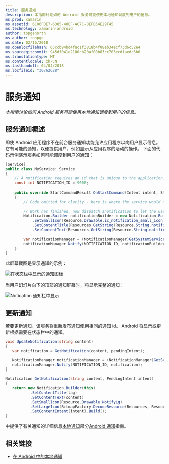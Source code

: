 ```yaml
---
title: 服务通知
description: 本指南讨论如何 Android 服务可能使用本地通知调度到用户的信息。
ms.prod: xamarin
ms.assetid: 6C06FDE7-6385-40EF-AC7C-8EFB54E29F45
ms.technology: xamarin-android
author: topgenorth
ms.author: toopge
ms.date: 02/16/2018
ms.openlocfilehash: 65ccb94bd4fac1f3818b4f08eb34ecf73d6c52e4
ms.sourcegitcommit: 945df041e2180cb20af08b83cc703ecd1aedc6b0
ms.translationtype: MT
ms.contentlocale: zh-CN
ms.lasthandoff: 04/04/2018
ms.locfileid: "30762628"
---
```

# <a name="service-notifications"></a>服务通知

_本指南讨论如何 Android 服务可能使用本地通知调度到用户的信息。_


## <a name="service-notifications-overview"></a>服务通知概述

即使 Android 应用程序不在前台服务通知功能允许应用程序以向用户显示信息。 它有可能的通知，以便提供用户，例如显示从应用程序的活动的操作。 下面的代码示例演示服务如何可能调度到用户的通知：

```csharp
[Service]
public class MyService: Service 
{
    // A notification requires an id that is unique to the application.
    const int NOTIFICATION_ID = 9000;
    
    public override StartCommandResult OnStartCommand(Intent intent, StartCommandFlags flags, int startId)
    {
        // Code omitted for clarity - here is where the service would do something.
    
        // Work has finished, now dispatch anotification to let the user know.
        Notification.Builder notificationBuilder = new Notification.Builder(this)
            .SetSmallIcon(Resource.Drawable.ic_notification_small_icon)
            .SetContentTitle(Resources.GetString(Resource.String.notification_content_title))
            .SetContentText(Resources.GetString(Resource.String.notification_content_text));
        
        var notificationManager = (NotificationManager)GetSystemService(NotificationService);
        notificationManager.Notify(NOTIFICATION_ID, notificationBuilder.Build());
    }
}
```

此屏幕截图是显示通知的示例：

[![在状态栏中显示的通知图标](service-notifications-images/01-notification-sml.png)](service-notifications-images/01-notification.png#lightbox)

当用户幻灯片向下的顶部的通知屏幕时，将显示完整的通知：

![Notication 通知栏中显示](service-notifications-images/02-fullnotification.png)


## <a name="updating-a-notification"></a>更新通知

若要更新通知，该服务将重新发布通知使用相同的通知 id。 Android 将显示或更新根据需要在状态栏中的通知。

```csharp 
void UpdateNotification(string content)
{
   var notification = GetNotification(content, pendingIntent);

   NotificationManager notificationManager = (NotificationManager)GetSystemService(Context.NotificationService);
   notificationManager.Notify(NOTIFICATION_ID, notification);
}

Notification GetNotification(string content, PendingIntent intent)
{
   return new Notification.Builder(this)
           .SetContentTitle(tag)
           .SetContentText(content)
           .SetSmallIcon(Resource.Drawable.NotifyLg)
           .SetLargeIcon(BitmapFactory.DecodeResource(Resources, Resource.Drawable.Icon))
           .SetContentIntent(intent).Build();
}
```

中提供了有关通知的详细信息[本地通知](~/android/app-fundamentals/notifications/local-notifications.md)部分[Android 通知](~/android/app-fundamentals/notifications/index.md)指南。


## <a name="related-links"></a>相关链接

- [在 Android 中的本地通知](~/android/app-fundamentals/notifications/local-notifications.md)
